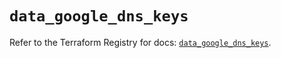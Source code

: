 # `data_google_dns_keys`

Refer to the Terraform Registry for docs: [`data_google_dns_keys`](https://registry.terraform.io/providers/hashicorp/google/5.19.0/docs/data-sources/dns_keys).
